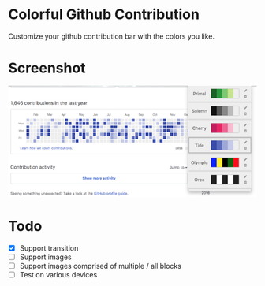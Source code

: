 # Colorful Github Contribution
Customize your github contribution bar with the colors you like.

# Screenshot
![screenshot](.github/screenshot.png)

# Todo
- [x] Support transition
- [ ] Support images
- [ ] Support images comprised of multiple / all blocks
- [ ] Test on various devices
